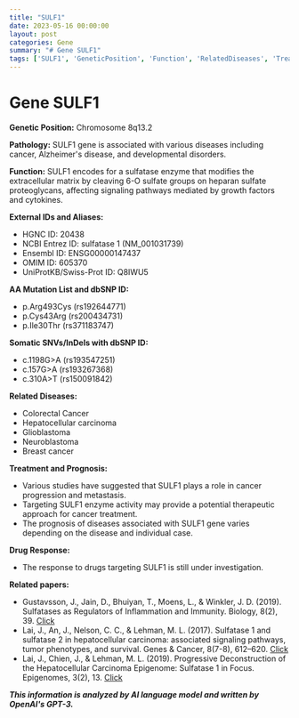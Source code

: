 ```yaml
---
title: "SULF1"
date: 2023-05-16 00:00:00
layout: post
categories: Gene
summary: "# Gene SULF1"
tags: ['SULF1', 'GeneticPosition', 'Function', 'RelatedDiseases', 'Treatment', 'Prognosis', 'DrugResponse', 'RelatedPapers']
---
```


# Gene SULF1
**Genetic Position:** Chromosome 8q13.2

**Pathology:** SULF1 gene is associated with various diseases including cancer, Alzheimer's disease, and developmental disorders.

**Function:** SULF1 encodes for a sulfatase enzyme that modifies the extracellular matrix by cleaving 6-O sulfate groups on heparan sulfate proteoglycans, affecting signaling pathways mediated by growth factors and cytokines.

**External IDs and Aliases:**
- HGNC ID: 20438
- NCBI Entrez ID:  sulfatase 1 (NM_001031739)
- Ensembl ID: ENSG00000147437
- OMIM ID: 605370
- UniProtKB/Swiss-Prot ID: Q8IWU5

**AA Mutation List and dbSNP ID:**
- p.Arg493Cys (rs192644771)
- p.Cys43Arg (rs200434731)
- p.Ile30Thr (rs371183747)

**Somatic SNVs/InDels with dbSNP ID:**
- c.1198G>A (rs193547251)
- c.157G>A (rs193267368)
- c.310A>T (rs150091842)

**Related Diseases:**
- Colorectal Cancer
- Hepatocellular carcinoma
- Glioblastoma
- Neuroblastoma
- Breast cancer

**Treatment and Prognosis:**
- Various studies have suggested that SULF1 plays a role in cancer progression and metastasis.
- Targeting SULF1 enzyme activity may provide a potential therapeutic approach for cancer treatment.
- The prognosis of diseases associated with SULF1 gene varies depending on the disease and individual case.

**Drug Response:**
- The response to drugs targeting SULF1 is still under investigation.

**Related papers:**
- Gustavsson, J., Jain, D., Bhuiyan, T., Moens, L., & Winkler, J. D. (2019). Sulfatases as Regulators of Inflammation and Immunity. Biology, 8(2), 39. [Click](https://doi.org/10.3390/biology8020039)
- Lai, J., An, J., Nelson, C. C., & Lehman, M. L. (2017). Sulfatase 1 and sulfatase 2 in hepatocellular carcinoma: associated signaling pathways, tumor phenotypes, and survival. Genes & Cancer, 8(7-8), 612–620. [Click](https://doi.org/10.18632/genesandcancer.149)
- Lai, J., Chien, J., & Lehman, M. L. (2019). Progressive Deconstruction of the Hepatocellular Carcinoma Epigenome: Sulfatase 1 in Focus. Epigenomes, 3(2), 13. [Click](https://doi.org/10.3390/epigenomes3020013)

**_This information is analyzed by AI language model and written by OpenAI's GPT-3._**